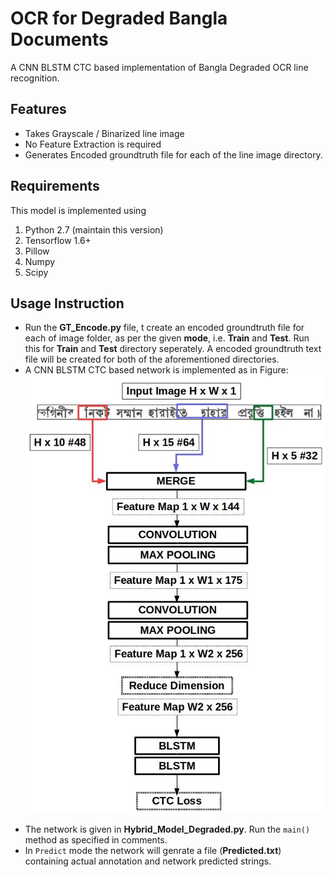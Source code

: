 # OCR for Degraded Bangla Documents
A CNN BLSTM CTC based implementation of Bangla Degraded OCR line recognition.
## Features
+ Takes Grayscale / Binarized line image
+ No Feature Extraction is required
+ Generates Encoded groundtruth file for each of the line image directory.
## Requirements
This model is implemented using
1. Python 2.7 (maintain this version)
2. Tensorflow 1.6+
3. Pillow
4. Numpy
5. Scipy
## Usage Instruction
* Run the **GT_Encode.py** file, t create an encoded groundtruth file for each of image folder, as per the given **mode**, i.e. **Train** and **Test**. Run this for **Train** and **Test** directory seperately. A encoded groundtruth text file will be created for both of the aforementioned directories.
* A CNN BLSTM CTC based network is implemented as in Figure:
![Model][model]

[model]: https://github.com/sha151196/Degraded_OCR/blob/master/Inception-ctc.jpg "Architecture"
* The network is given in **Hybrid_Model_Degraded.py**. Run the ```main()``` method as specified in comments.
* In ```Predict``` mode the network will genrate a file (**Predicted.txt**) containing actual annotation and network predicted strings.
